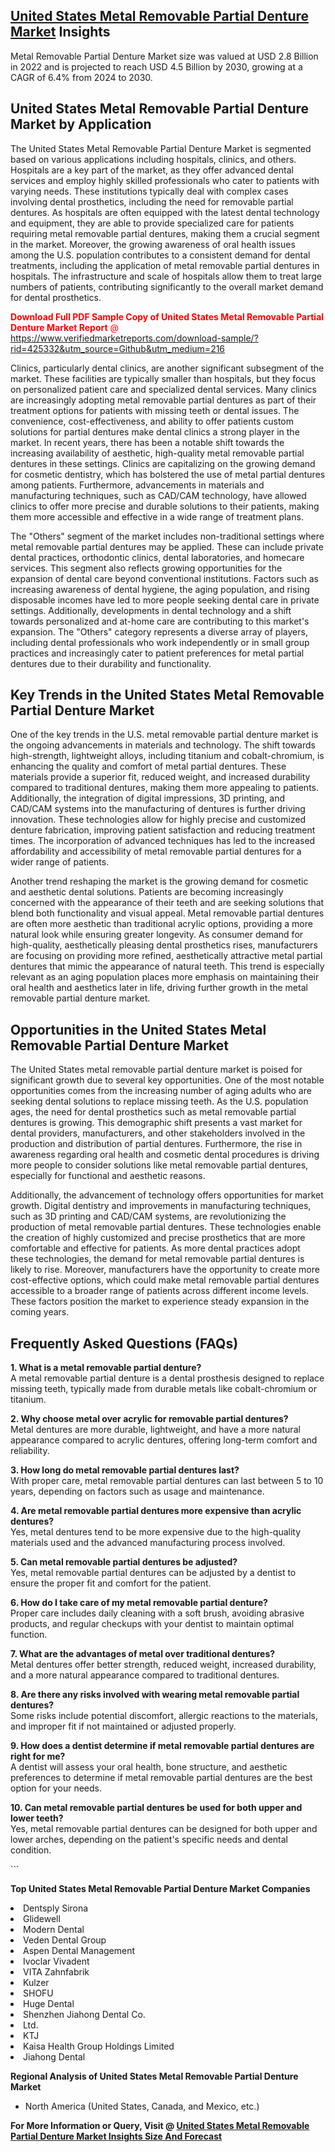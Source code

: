<h2><a href="https://www.verifiedmarketreports.com/download-sample/?rid=425332&amp;utm_source=Github&amp;utm_medium=216" target="_blank">United States Metal Removable Partial Denture Market</a> Insights</h2><p>Metal Removable Partial Denture Market size was valued at USD 2.8 Billion in 2022 and is projected to reach USD 4.5 Billion by 2030, growing at a CAGR of 6.4% from 2024 to 2030.</p><p><h2>United States Metal Removable Partial Denture Market by Application</h2><p>The United States Metal Removable Partial Denture Market is segmented based on various applications including hospitals, clinics, and others. Hospitals are a key part of the market, as they offer advanced dental services and employ highly skilled professionals who cater to patients with varying needs. These institutions typically deal with complex cases involving dental prosthetics, including the need for removable partial dentures. As hospitals are often equipped with the latest dental technology and equipment, they are able to provide specialized care for patients requiring metal removable partial dentures, making them a crucial segment in the market. Moreover, the growing awareness of oral health issues among the U.S. population contributes to a consistent demand for dental treatments, including the application of metal removable partial dentures in hospitals. The infrastructure and scale of hospitals allow them to treat large numbers of patients, contributing significantly to the overall market demand for dental prosthetics.</p><p><p><span class=""><span style="color: #ff0000;"><strong>Download Full PDF Sample Copy of United States Metal Removable Partial Denture Market Report</strong> @ </span><a href="https://www.verifiedmarketreports.com/download-sample/?rid=425332&amp;utm_source=Github&amp;utm_medium=216" target="_blank">https://www.verifiedmarketreports.com/download-sample/?rid=425332&amp;utm_source=Github&amp;utm_medium=216</a></span></p></p><p>Clinics, particularly dental clinics, are another significant subsegment of the market. These facilities are typically smaller than hospitals, but they focus on personalized patient care and specialized dental services. Many clinics are increasingly adopting metal removable partial dentures as part of their treatment options for patients with missing teeth or dental issues. The convenience, cost-effectiveness, and ability to offer patients custom solutions for partial dentures make dental clinics a strong player in the market. In recent years, there has been a notable shift towards the increasing availability of aesthetic, high-quality metal removable partial dentures in these settings. Clinics are capitalizing on the growing demand for cosmetic dentistry, which has bolstered the use of metal partial dentures among patients. Furthermore, advancements in materials and manufacturing techniques, such as CAD/CAM technology, have allowed clinics to offer more precise and durable solutions to their patients, making them more accessible and effective in a wide range of treatment plans.</p><p>The "Others" segment of the market includes non-traditional settings where metal removable partial dentures may be applied. These can include private dental practices, orthodontic clinics, dental laboratories, and homecare services. This segment also reflects growing opportunities for the expansion of dental care beyond conventional institutions. Factors such as increasing awareness of dental hygiene, the aging population, and rising disposable incomes have led to more people seeking dental care in private settings. Additionally, developments in dental technology and a shift towards personalized and at-home care are contributing to this market's expansion. The "Others" category represents a diverse array of players, including dental professionals who work independently or in small group practices and increasingly cater to patient preferences for metal partial dentures due to their durability and functionality.</p><h2>Key Trends in the United States Metal Removable Partial Denture Market</h2><p>One of the key trends in the U.S. metal removable partial denture market is the ongoing advancements in materials and technology. The shift towards high-strength, lightweight alloys, including titanium and cobalt-chromium, is enhancing the quality and comfort of metal partial dentures. These materials provide a superior fit, reduced weight, and increased durability compared to traditional dentures, making them more appealing to patients. Additionally, the integration of digital impressions, 3D printing, and CAD/CAM systems into the manufacturing of dentures is further driving innovation. These technologies allow for highly precise and customized denture fabrication, improving patient satisfaction and reducing treatment times. The incorporation of advanced techniques has led to the increased affordability and accessibility of metal removable partial dentures for a wider range of patients.</p><p>Another trend reshaping the market is the growing demand for cosmetic and aesthetic dental solutions. Patients are becoming increasingly concerned with the appearance of their teeth and are seeking solutions that blend both functionality and visual appeal. Metal removable partial dentures are often more aesthetic than traditional acrylic options, providing a more natural look while ensuring greater longevity. As consumer demand for high-quality, aesthetically pleasing dental prosthetics rises, manufacturers are focusing on providing more refined, aesthetically attractive metal partial dentures that mimic the appearance of natural teeth. This trend is especially relevant as an aging population places more emphasis on maintaining their oral health and aesthetics later in life, driving further growth in the metal removable partial denture market.</p><h2>Opportunities in the United States Metal Removable Partial Denture Market</h2><p>The United States metal removable partial denture market is poised for significant growth due to several key opportunities. One of the most notable opportunities comes from the increasing number of aging adults who are seeking dental solutions to replace missing teeth. As the U.S. population ages, the need for dental prosthetics such as metal removable partial dentures is growing. This demographic shift presents a vast market for dental providers, manufacturers, and other stakeholders involved in the production and distribution of partial dentures. Furthermore, the rise in awareness regarding oral health and cosmetic dental procedures is driving more people to consider solutions like metal removable partial dentures, especially for functional and aesthetic reasons.</p><p>Additionally, the advancement of technology offers opportunities for market growth. Digital dentistry and improvements in manufacturing techniques, such as 3D printing and CAD/CAM systems, are revolutionizing the production of metal removable partial dentures. These technologies enable the creation of highly customized and precise prosthetics that are more comfortable and effective for patients. As more dental practices adopt these technologies, the demand for metal removable partial dentures is likely to rise. Moreover, manufacturers have the opportunity to create more cost-effective options, which could make metal removable partial dentures accessible to a broader range of patients across different income levels. These factors position the market to experience steady expansion in the coming years.</p><h2>Frequently Asked Questions (FAQs)</h2><p><strong>1. What is a metal removable partial denture?</strong><br> A metal removable partial denture is a dental prosthesis designed to replace missing teeth, typically made from durable metals like cobalt-chromium or titanium.</p><p><strong>2. Why choose metal over acrylic for removable partial dentures?</strong><br> Metal dentures are more durable, lightweight, and have a more natural appearance compared to acrylic dentures, offering long-term comfort and reliability.</p><p><strong>3. How long do metal removable partial dentures last?</strong><br> With proper care, metal removable partial dentures can last between 5 to 10 years, depending on factors such as usage and maintenance.</p><p><strong>4. Are metal removable partial dentures more expensive than acrylic dentures?</strong><br> Yes, metal dentures tend to be more expensive due to the high-quality materials used and the advanced manufacturing process involved.</p><p><strong>5. Can metal removable partial dentures be adjusted?</strong><br> Yes, metal removable partial dentures can be adjusted by a dentist to ensure the proper fit and comfort for the patient.</p><p><strong>6. How do I take care of my metal removable partial denture?</strong><br> Proper care includes daily cleaning with a soft brush, avoiding abrasive products, and regular checkups with your dentist to maintain optimal function.</p><p><strong>7. What are the advantages of metal over traditional dentures?</strong><br> Metal dentures offer better strength, reduced weight, increased durability, and a more natural appearance compared to traditional dentures.</p><p><strong>8. Are there any risks involved with wearing metal removable partial dentures?</strong><br> Some risks include potential discomfort, allergic reactions to the materials, and improper fit if not maintained or adjusted properly.</p><p><strong>9. How does a dentist determine if metal removable partial dentures are right for me?</strong><br> A dentist will assess your oral health, bone structure, and aesthetic preferences to determine if metal removable partial dentures are the best option for your needs.</p><p><strong>10. Can metal removable partial dentures be used for both upper and lower teeth?</strong><br> Yes, metal removable partial dentures can be designed for both upper and lower arches, depending on the patient's specific needs and dental condition.</p>```</p><p><strong>Top United States Metal Removable Partial Denture Market Companies</strong></p><div data-test-id=""><p><li>Dentsply Sirona</li><li> Glidewell</li><li> Modern Dental</li><li> Veden Dental Group</li><li> Aspen Dental Management</li><li> Ivoclar Vivadent</li><li> VITA Zahnfabrik</li><li> Kulzer</li><li> SHOFU</li><li> Huge Dental</li><li> Shenzhen Jiahong Dental Co.</li><li>Ltd.</li><li> KTJ</li><li> Kaisa Health Group Holdings Limited</li><li> Jiahong Dental</li></p><div><strong>Regional Analysis of&nbsp;United States Metal Removable Partial Denture Market</strong></div><ul><li dir="ltr"><p dir="ltr">North America&nbsp;(United States, Canada, and Mexico, etc.)</p></li></ul><p><strong>For More Information or Query, Visit @&nbsp;</strong><strong><a href="https://www.verifiedmarketreports.com/product/metal-removable-partial-denture-market/?utm_source=Github&amp;utm_medium=216" target="_blank">United States Metal Removable Partial Denture Market Insights Size And Forecast</a></strong></p></div>
